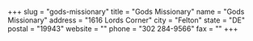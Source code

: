 +++
slug = "gods-missionary"
title = "Gods Missionary"
name = "Gods Missionary"
address = "1616 Lords Corner"
city = "Felton"
state = "DE"
postal = "19943"
website = ""
phone = "302 284-9566"
fax = ""
+++
